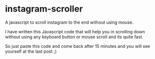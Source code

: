 # instagram-scroller
A javascript to scroll instagram to the end without using mouse.

I have written this Javascript code that will help you in scrolling down without using any keyboard button or mouse scroll and its quite fast.

So just paste this code and come back after 15 minutes and you will see yourself at the last post ;)
